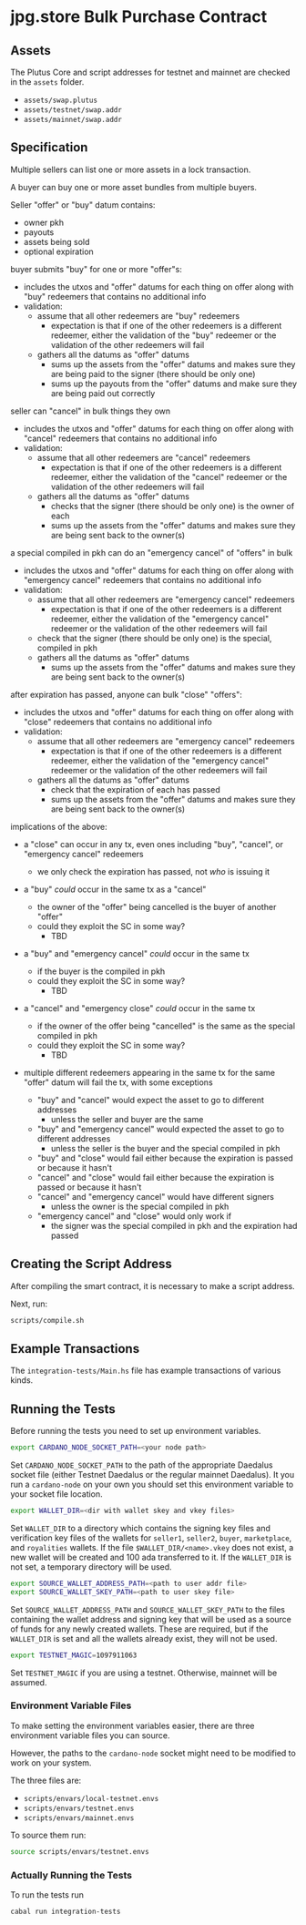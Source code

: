 # jpg.store Bulk Purchase Contract

## Assets

The Plutus Core and script addresses for testnet and mainnet are checked in the `assets` folder.

- `assets/swap.plutus`
- `assets/testnet/swap.addr`
- `assets/mainnet/swap.addr`

## Specification

Multiple sellers can list one or more assets in a lock transaction.

A buyer can buy one or more asset bundles from multiple buyers.

Seller "offer" or "buy" datum contains:
* owner pkh
* payouts
* assets being sold
* optional expiration

buyer submits "buy" for one or more "offer"s:
* includes the utxos and "offer" datums for each thing on offer along with "buy" redeemers that contains no additional info
* validation:
  * assume that all other redeemers are "buy" redeemers
    * expectation is that if one of the other redeemers is a different redeemer, either the validation of the "buy" redeemer or the validation of the other redeemers will fail
  * gathers all the datums as "offer" datums
    * sums up the assets from the "offer" datums and makes sure they are being paid to the signer (there should be only one)
    * sums up the payouts from the "offer" datums and make sure they are being paid out correctly

seller can "cancel" in bulk things they own
* includes the utxos and "offer" datums for each thing on offer along with "cancel" redeemers that contains no additional info
* validation:
  * assume that all other redeemers are "cancel" redeemers
    * expectation is that if one of the other redeemers is a different redeemer, either the validation of the "cancel" redeemer or the validation of the other redeemers will fail
  * gathers all the datums as "offer" datums
    * checks that the signer (there should be only one) is the owner of each
    * sums up the assets from the "offer" datums and makes sure they are being sent back to the owner(s)

a special compiled in pkh can do an "emergency cancel" of "offers" in bulk
* includes the utxos and "offer" datums for each thing on offer along with "emergency cancel" redeemers that contains no additional info
* validation:
  * assume that all other redeemers are "emergency cancel" redeemers
    * expectation is that if one of the other redeemers is a different redeemer, either the validation of the "emergency cancel" redeemer or the validation of the other redeemers will fail
  * check that the signer (there should be only one) is the special, compiled in pkh
  * gathers all the datums as "offer" datums
    * sums up the assets from the "offer" datums and makes sure they are being sent back to the owner(s)

after expiration has passed, anyone can bulk "close" "offers":
* includes the utxos and "offer" datums for each thing on offer along with "close" redeemers that contains no additional info
* validation:
  * assume that all other redeemers are "emergency cancel" redeemers
    * expectation is that if one of the other redeemers is a different redeemer, either the validation of the "emergency cancel" redeemer or the validation of the other redeemers will fail
  * gathers all the datums as "offer" datums
    * check that the expiration of each has passed
    * sums up the assets from the "offer" datums and makes sure they are being sent back to the owner(s)

implications of the above:

* a "close" can occur in any tx, even ones including "buy", "cancel", or "emergency cancel" redeemers
  * we only check the expiration has passed, not *who* is issuing it

* a "buy" *could* occur in the same tx as a "cancel"
  * the owner of the "offer" being cancelled is the buyer of another "offer"
  * could they exploit the SC in some way?
    * TBD

* a "buy" and "emergency cancel" *could* occur in the same tx
  * if the buyer is the compiled in pkh
  * could they exploit the SC in some way?
    * TBD

* a "cancel" and "emergency close" *could* occur in the same tx
  * if the owner of the offer being "cancelled" is the same as the special compiled in pkh
  * could they exploit the SC in some way?
    * TBD

* multiple different redeemers appearing in the same tx for the same "offer" datum will fail the tx, with some exceptions
  * "buy" and "cancel" would expect the asset to go to different addresses
    * unless the seller and buyer are the same
  * "buy" and "emergency cancel" would expected the asset to go to different addresses
    * unless the seller is the buyer and the special compiled in pkh
  * "buy" and "close" would fail either because the expiration is passed or because it hasn't
  * "cancel" and "close" would fail either because the expiration is passed or because it hasn't
  * "cancel" and "emergency cancel" would have different signers
    * unless the owner is the special compiled in pkh
  * "emergency cancel" and "close" would only work if
    * the signer was the special compiled in pkh and the expiration had passed


## Creating the Script Address

After compiling the smart contract, it is necessary to make a script address.

Next, run:

```bash
scripts/compile.sh
```

## Example Transactions

The `integration-tests/Main.hs` file has example transactions of various kinds.

## Running the Tests

Before running the tests you need to set up environment variables.

```bash
export CARDANO_NODE_SOCKET_PATH=<your node path>
```

Set `CARDANO_NODE_SOCKET_PATH` to the path of the appropriate Daedalus socket file (either Testnet Daedalus or the regular mainnet Daedalus). It you run a `cardano-node` on your own you should set this environment variable to your socket file location.

```bash
export WALLET_DIR=<dir with wallet skey and vkey files>
```

Set `WALLET_DIR` to a directory which contains the signing key files and verification key files of the wallets for `seller1`, `seller2`, `buyer`, `marketplace`, and `royalities` wallets. If the file `$WALLET_DIR/<name>.vkey` does not exist, a new wallet will be created and 100 ada transferred to it. If the `WALLET_DIR` is not set, a temporary directory will be used.

```bash
export SOURCE_WALLET_ADDRESS_PATH=<path to user addr file>
export SOURCE_WALLET_SKEY_PATH=<path to user skey file>
```

Set `SOURCE_WALLET_ADDRESS_PATH` and `SOURCE_WALLET_SKEY_PATH` to the files containing the wallet address and signing key that will be used as a source of funds for any newly created wallets. These are required, but if the `WALLET_DIR` is set and all the wallets already exist, they will not be used.

```bash
export TESTNET_MAGIC=1097911063
```

Set `TESTNET_MAGIC` if you are using a testnet. Otherwise, mainnet will be assumed.

### Environment Variable Files

To make setting the environment variables easier, there are three environment variable files you can source.

However, the paths to the `cardano-node` socket might need to be modified to work on your system.

The three files are:
- `scripts/envars/local-testnet.envs`
- `scripts/envars/testnet.envs`
- `scripts/envars/mainnet.envs`

To source them run:

```bash
source scripts/envars/testnet.envs
```

### Actually Running the Tests

To run the tests run

```bash
cabal run integration-tests
```
